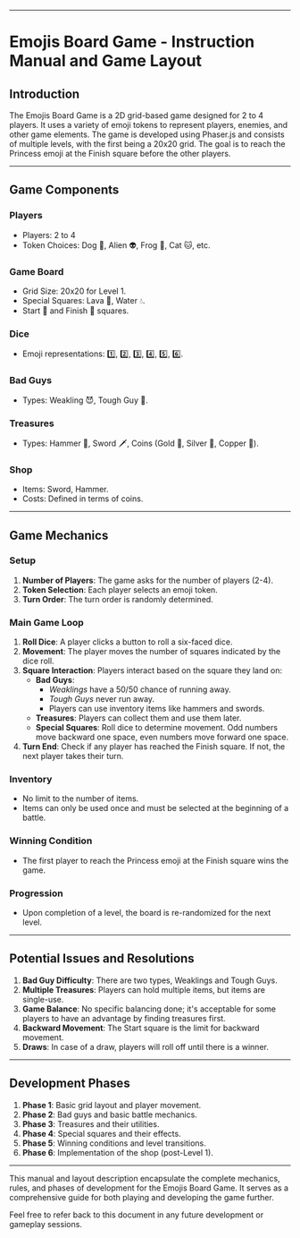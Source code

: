 
---

# Emojis Board Game - Instruction Manual and Game Layout

## Introduction

The Emojis Board Game is a 2D grid-based game designed for 2 to 4 players. It uses a variety of emoji tokens to represent players, enemies, and other game elements. The game is developed using Phaser.js and consists of multiple levels, with the first being a 20x20 grid. The goal is to reach the Princess emoji at the Finish square before the other players.

---

## Game Components

### Players

- Players: 2 to 4
- Token Choices: Dog 🐶, Alien 👽, Frog 🐸, Cat 🐱, etc.
  
### Game Board

- Grid Size: 20x20 for Level 1.
- Special Squares: Lava 🌋, Water 💧.
- Start 🏁 and Finish 🏁 squares.
  
### Dice

- Emoji representations: 1️⃣, 2️⃣, 3️⃣, 4️⃣, 5️⃣, 6️⃣.
  
### Bad Guys

- Types: Weakling 😈, Tough Guy 👹.
  
### Treasures

- Types: Hammer 🔨, Sword 🗡️, Coins (Gold 🥇, Silver 🥈, Copper 🥉).
  
### Shop

- Items: Sword, Hammer.
- Costs: Defined in terms of coins.

---

## Game Mechanics

### Setup

1. **Number of Players**: The game asks for the number of players (2-4).
2. **Token Selection**: Each player selects an emoji token.
3. **Turn Order**: The turn order is randomly determined.

### Main Game Loop

1. **Roll Dice**: A player clicks a button to roll a six-faced dice.
2. **Movement**: The player moves the number of squares indicated by the dice roll.
3. **Square Interaction**: Players interact based on the square they land on:
    - **Bad Guys**: 
        - *Weaklings* have a 50/50 chance of running away.
        - *Tough Guys* never run away.
        - Players can use inventory items like hammers and swords.
    - **Treasures**: Players can collect them and use them later.
    - **Special Squares**: Roll dice to determine movement. Odd numbers move backward one space, even numbers move forward one space.
4. **Turn End**: Check if any player has reached the Finish square. If not, the next player takes their turn.

### Inventory

- No limit to the number of items.
- Items can only be used once and must be selected at the beginning of a battle.

### Winning Condition

- The first player to reach the Princess emoji at the Finish square wins the game.

### Progression

- Upon completion of a level, the board is re-randomized for the next level.

---

## Potential Issues and Resolutions

1. **Bad Guy Difficulty**: There are two types, Weaklings and Tough Guys.
2. **Multiple Treasures**: Players can hold multiple items, but items are single-use.
3. **Game Balance**: No specific balancing done; it's acceptable for some players to have an advantage by finding treasures first.
4. **Backward Movement**: The Start square is the limit for backward movement.
5. **Draws**: In case of a draw, players will roll off until there is a winner.

---

## Development Phases

1. **Phase 1**: Basic grid layout and player movement.
2. **Phase 2**: Bad guys and basic battle mechanics.
3. **Phase 3**: Treasures and their utilities.
4. **Phase 4**: Special squares and their effects.
5. **Phase 5**: Winning conditions and level transitions.
6. **Phase 6**: Implementation of the shop (post-Level 1).

---

This manual and layout description encapsulate the complete mechanics, rules, and phases of development for the Emojis Board Game. It serves as a comprehensive guide for both playing and developing the game further.

Feel free to refer back to this document in any future development or gameplay sessions.